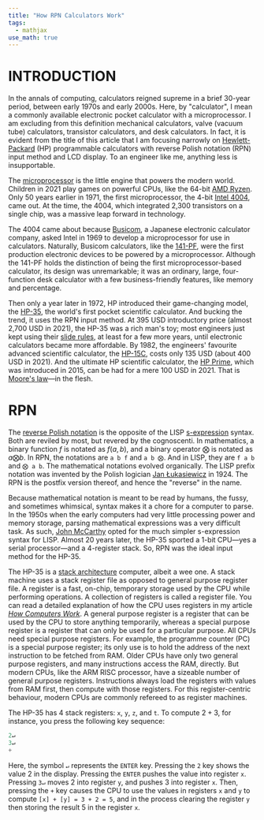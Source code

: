 ```yaml
---
title: "How RPN Calculators Work"
tags:
  - mathjax
use_math: true
---
```


# INTRODUCTION

In the annals of computing, calculators reigned supreme in a brief 30-year period, between early 1970s and early 2000s. Here, by "calculator", I mean a commonly available electronic pocket calculator with a microprocessor. I am excluding from this definition mechanical calculators, valve (vacuum tube) calculators, transistor calculators, and desk calculators. In fact, it is evident from the title of this article that I am focusing narrowly on [Hewlett-Packard](https://en.wikipedia.org/wiki/Hewlett-Packard) (HP) programmable calculators with reverse Polish notation (RPN) input method and LCD display. To an engineer like me, anything less is insupportable.

The [microprocessor](https://en.wikipedia.org/wiki/Microprocessor) is the little engine that powers the modern world. Children in 2021 play games on powerful CPUs, like the 64-bit [AMD Ryzen](https://www.amd.com/en/processors/ryzen). Only 50 years earlier in 1971, the first microprocessor, the 4-bit [Intel 4004](https://en.wikipedia.org/wiki/Intel_4004), came out. At the time, the 4004, which integrated 2,300 transistors on a single chip, was a massive leap forward in technology.

The 4004 came about because [Busicom](https://en.wikipedia.org/wiki/Busicom), a Japanese electronic calculator company, asked Intel in 1969 to develop a microprocessor for use in calculators. Naturally, Busicom calculators, like the [141-PF](http://www.vintagecalculators.com/html/busicom_141-pf.html), were the first production electronic devices to be powered by a microprocessor. Although the 141-PF holds the distinction of being the first microprocessor-based calculator, its design was unremarkable; it was an ordinary, large, four-function desk calculator with a few business-friendly features, like memory and percentage.

Then only a year later in 1972, HP introduced their game-changing model, the [HP-35](https://www.hpmuseum.org/hp35.htm), the world's first pocket scientific calculator. And bucking the trend, it uses the RPN input method. At 395 USD introductory price (almost 2,700 USD in 2021), the HP-35 was a rich man's toy; most engineers just kept using their [slide rules](HowSlideRulesWork.md), at least for a few more years, until electronic calculators became more affordable. By 1982, the engineers' favourite advanced scientific calculator, the [HP-15C](https://www.hpmuseum.org/hp15.htm), costs only 135 USD (about 400 USD in 2021). And the ultimate HP scientific calculator, the [HP Prime](https://en.wikipedia.org/wiki/HP_Prime), which was introduced in 2015, can be had for a mere 100 USD in 2021. That is [Moore's law](https://en.wikipedia.org/wiki/Moore's_law)—in the flesh.

# RPN

The [reverse Polish notation](https://en.wikipedia.org/wiki/Reverse_Polish_notation) is the opposite of the LISP [s-expression](https://en.wikipedia.org/wiki/S-expression) syntax. Both are reviled by most, but revered by the cognoscenti. In mathematics, a binary function $f$ is notated as $f(a, b)$, and a binary operator $\bigotimes$ is notated as $a \bigotimes b$. In RPN, the notations are `a b f` and `a b ⨂`. And in LISP, they are `f a b` and `⨂ a b`. The mathematical notations evolved organically. The LISP prefix notation was invented by the Polish logician [Jan Łukasiewicz](https://en.wikipedia.org/wiki/Jan_%C5%81ukasiewicz) in 1924. The RPN is the postfix version thereof, and hence the "reverse" in the name.

Because mathematical notation is meant to be read by humans, the fussy, and sometimes whimsical, syntax makes it a chore for a computer to parse. In the 1950s when the early computers had very little processing power and memory storage, parsing mathematical expressions was a very difficult task. As such, [John McCarthy](https://en.wikipedia.org/wiki/John_McCarthy_(computer_scientist)) opted for the much simpler s-expression syntax for LISP. Almost 20 years later, the HP-35 sported a 1-bit CPU—yes a serial processor—and a 4-register stack. So, RPN was the ideal input method for the HP-35.

The HP-35 is a [stack architecture](https://en.wikipedia.org/wiki/Stack_machine) computer, albeit a wee one. A stack machine uses a stack register file as opposed to general purpose register file. A register is a fast, on-chip, temporary storage used by the CPU while performing operations. A collection of registers is called a register file. You can read a detailed explanation of how the CPU uses registers in my article *[How Computers Work](HowComputersWork.md)*. A general purpose register is a register that can be used by the CPU to store anything temporarily, whereas a special purpose register is a register that can only be used for a particular purpose. All CPUs need special purpose registers. For example, the programme counter (PC) is a special purpose register; its only use is to hold the address of the next instruction to be fetched from RAM. Older CPUs have only two general purpose registers, and many instructions access the RAM, directly. But modern CPUs, like the ARM RISC processor, have a sizeable number of general purpose registers. Instructions always load the registers with values from RAM first, then compute with those registers. For this register-centric behaviour, modern CPUs are commonly refereed to as register machines.

The HP-35 has 4 stack registers: `x`, `y`, `z`, and `t`. To compute $2 + 3$, for instance, you press the following key sequence:

```Python
2↵
3↵
+
```

Here, the symbol `↵` represents the `ENTER` key. Pressing the `2` key shows the value $2$ in the display. Pressing the `ENTER` pushes the value into register `x`. Pressing `3↵` moves $2$ into register `y`, and pushes $3$ into register `x`. Then, pressing the `+` key causes the CPU to use the values in registers `x` and `y` to compute `[x] + [y] = 3 + 2 = 5`, and in the process clearing the register `y` then storing the result $5$ in the register `x`.

